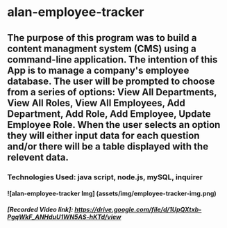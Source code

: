 # alan-employee-tracker

## The purpose of this program was to build a content managment system (CMS) using a command-line application. The intention of this App is to manage a company's employee database. The user will be prompted to choose from a series of options: View All Departments, View All Roles, View All Employees, Add Department, Add Role, Add Employee, Update Employee Role. When the user selects an option they will either input data for each question and/or there will be a table displayed with the relevent data. 

### Technologies Used: java script, node.js, mySQL, inquirer

#### ![alan-employee-tracker Img] (assets/img/employee-tracker-img.png)

##### [Recorded Video link]: https://drive.google.com/file/d/1UpQXtxb-PgqWkF_ANHduU1WN5AS-hKTd/view

